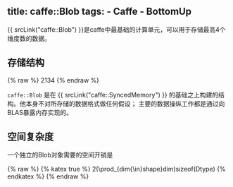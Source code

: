 title: caffe::Blob
tags:
    - Caffe
    - BottomUp
--------------

{{ srcLink("caffe::Blob") }}是caffe中最基础的计算单元，可以用于存储最高4个维度数的数据。

<!--more-->

## 存储结构

{% raw %}
2134
{% endraw %}

`caffe::Blob` 是在 {{ srcLink("caffe::SyncedMemory") }} 的基础之上构建的结构。他本身不对所存储的数据格式做任何假设；
主要的数据操纵工作都是通过向BLAS暴露内存实现的。

## 空间复杂度

一个独立的Blob对象需要的空间开销是

{% raw %}
{% katex true %}
2(\prod_{dim{\in}shape}dim)sizeof(Dtype)
{% endkatex %}
{% endraw %}

